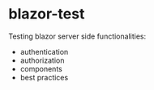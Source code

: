 # blazor-test
Testing blazor server side functionalities:
  - authentication
  - authorization
  - components
  - best practices
